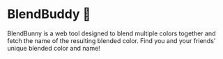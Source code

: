 # BlendBuddy 🎨

BlendBunny is a web tool designed to blend multiple colors together and fetch the name of the resulting blended color. Find you and your friends' unique blended color and name!